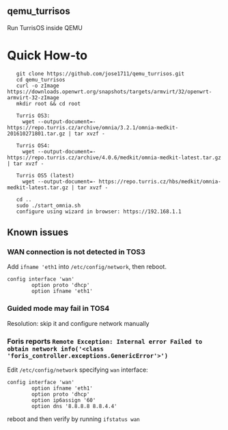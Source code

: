 ## qemu_turrisos
Run TurrisOS inside QEMU

# Quick How-to
```
   git clone https://github.com/jose1711/qemu_turrisos.git
   cd qemu_turrisos
   curl -o zImage https://downloads.openwrt.org/snapshots/targets/armvirt/32/openwrt-armvirt-32-zImage
   mkdir root && cd root

   Turris OS3:
     wget --output-document=- https://repo.turris.cz/archive/omnia/3.2.1/omnia-medkit-201610271801.tar.gz | tar xvzf -

   Turris OS4:
     wget --output-document=- https://repo.turris.cz/archive/4.0.6/medkit/omnia-medkit-latest.tar.gz | tar xvzf -

   Turris OS5 (latest)
     wget --output-document=- https://repo.turris.cz/hbs/medkit/omnia-medkit-latest.tar.gz | tar xvzf -

   cd ..
   sudo ./start_omnia.sh
   configure using wizard in browser: https://192.168.1.1
```

## Known issues

### WAN connection is not detected in TOS3

Add `ifname 'eth1` into `/etc/config/network`, then reboot.

```
config interface 'wan'
        option proto 'dhcp'
        option ifname 'eth1'
```

### Guided mode may fail in TOS4

Resolution:
skip it and configure network manually

### Foris reports `Remote Exception: Internal error Failed to obtain network info('<class 'foris_controller.exceptions.GenericError'>')`

Edit `/etc/config/network` specifying `wan` interface:

```
config interface 'wan'
        option ifname 'eth1'
        option proto 'dhcp'
        option ip6assign '60'
        option dns '8.8.8.8 8.8.4.4'
```
reboot and then verify by running `ifstatus wan`
